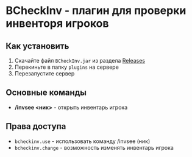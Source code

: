 # BCheckInv - плагин для проверки инвенторя игроков

## Как установить
1. Скачайте файл `BCheckInv.jar` из раздела [Releases](https://github.com/BananosmePLay/BCheckInv/releases)
2. Перекиньте в папку `plugins` на сервере
3. Перезапустите сервер

## Основные команды
- **/invsee <ник>** - открыть инвентарь игрока

## Права доступа
- `bcheckinv.use` - использовать команду /invsee (ник)
- `bcheckinv.change` - возможность изменять инвентарь игрока
